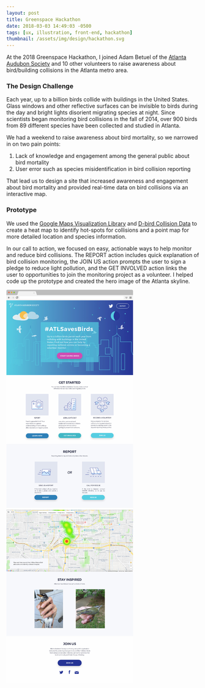 ```yaml
---
layout: post
title: Greenspace Hackathon
date: 2018-03-03 14:49:03 -0500
tags: [ux, illustration, front-end, hackathon]
thumbnail: /assets/img/design/hackathon.svg
---
```


At the 2018 Greenspace Hackathon, I joined Adam Betuel of the
<a href="https://www.atlantaaudubon.org/"> Atlanta Audubon Society</a>
and 10 other volunteers to raise awareness about bird/building collisions in the Atlanta metro area.

### The Design Challenge

Each year, up to a billion birds collide with buildings in the
United States. Glass windows and other reflective surfaces can be
invisible to birds during the day and bright lights disorient
migrating species at night. Since scientists began monitoring bird collisions in
the fall of 2014, over 900 birds from 89 different species have been
collected and studied in Atlanta.

We had a weekend to raise awareness about bird mortality, so we narrowed in on two pain points:

1. Lack of knowledge and engagement among the general public about bird mortality
2. User error such as species misidentification in bird collision reporting

That lead us to design a site that increased awareness and engagement about bird mortality and provided real-time data on bird collisions via an interactive map.

### Prototype

We used the [Google Maps Visualization Library](https://developers.google.com/maps/documentation/javascript/visualization) and [D-bird Collision Data](https://d-bird.org/atl/) to create a heat map to identify hot-spots for collisions and a point map for more detailed location and species information.

In our call to action, we focused on easy, actionable ways to help monitor and reduce bird collisions. The REPORT action includes quick explanation of bird collision monitoring, the JOIN US action prompts the user to sign a pledge to reduce light pollution, and the GET INVOLVED action links the user to opportunities to join the monitoring project as a volunteer. I helped code up the prototype and created the hero image of the Atlanta skyline.

<div class="row">
  <div class="col-lg-12 pt-4">
  	<img class="prototype" src="/assets/img/design/gh_prototype.jpg" alt="Desktop design"/>
  </div>
</div>
